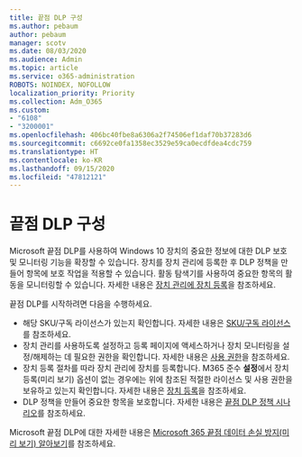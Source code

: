 ```yaml
---
title: 끝점 DLP 구성
ms.author: pebaum
author: pebaum
manager: scotv
ms.date: 08/03/2020
ms.audience: Admin
ms.topic: article
ms.service: o365-administration
ROBOTS: NOINDEX, NOFOLLOW
localization_priority: Priority
ms.collection: Adm_O365
ms.custom:
- "6108"
- "3200001"
ms.openlocfilehash: 406bc40fbe8a6306a2f74506ef1daf70b37283d6
ms.sourcegitcommit: c6692ce0fa1358ec3529e59ca0ecdfdea4cdc759
ms.translationtype: HT
ms.contentlocale: ko-KR
ms.lasthandoff: 09/15/2020
ms.locfileid: "47812121"
---
```

# <a name="configure-endpoint-dlp"></a>끝점 DLP 구성

Microsoft 끝점 DLP를 사용하여 Windows 10 장치의 중요한 정보에 대한 DLP 보호 및 모니터링 기능을 확장할 수 있습니다. 장치를 장치 관리에 등록한 후 DLP 정책을 만들어 항목에 보호 작업을 적용할 수 있습니다. 활동 탐색기를 사용하여 중요한 항목의 활동을 모니터링할 수 있습니다. 자세한 내용은 [장치 관리에 장치 등록](https://docs.microsoft.com/microsoft-365/compliance/endpoint-dlp-getting-started#onboarding-devices-into-device-management)을 참조하세요.  

끝점 DLP를 시작하려면 다음을 수행하세요.

- 해당 SKU/구독 라이선스가 있는지 확인합니다. 자세한 내용은 [SKU/구독 라이선스](https://docs.microsoft.com/microsoft-365/compliance/endpoint-dlp-getting-started#skusubscriptions-licensing)를 참조하세요.
- 장치 관리를 사용하도록 설정하고 등록 페이지에 액세스하거나 장치 모니터링을 설정/해제하는 데 필요한 권한을 확인합니다. 자세한 내용은 [사용 권한](https://docs.microsoft.com/microsoft-365/compliance/endpoint-dlp-getting-started#permissions)을 참조하세요.
- 장치 등록 절차를 따라 장치 관리에 장치를 등록합니다. M365 준수 **설정**에서 장치 등록(미리 보기) 옵션이 없는 경우에는 위에 참조된 적절한 라이선스 및 사용 권한을 보유하고 있는지 확인합니다. 자세한 내용은 [장치 등록](https://docs.microsoft.com/microsoft-365/compliance/endpoint-dlp-getting-started#onboarding-devices)을 참조하세요. 
- DLP 정책을 만들어 중요한 항목을 보호합니다. 자세한 내용은 [끝점 DLP 정책 시나리오](https://docs.microsoft.com/microsoft-365/compliance/endpoint-dlp-using?view=o365-worldwide#endpoint-dlp-policy-scenarios)를 참조하세요.

Microsoft 끝점 DLP에 대한 자세한 내용은 [Microsoft 365 끝점 데이터 손실 방지(미리 보기) 알아보기](https://docs.microsoft.com/microsoft-365/compliance/endpoint-dlp-learn-about)를 참조하세요.